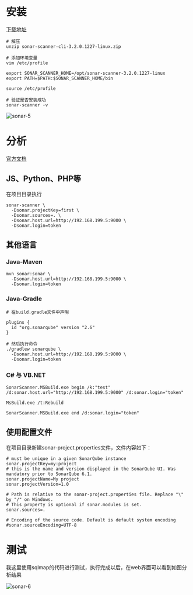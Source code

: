 # 安装
[下载地址](https://docs.sonarqube.org/display/SCAN/Analyzing+with+SonarQube+Scanner)

```
# 解压
unzip sonar-scanner-cli-3.2.0.1227-linux.zip

# 添加环境变量
vim /etc/profile

export SONAR_SCANNER_HOME=/opt/sonar-scanner-3.2.0.1227-linux
export PATH=$PATH:$SONAR_SCANNER_HOME/bin

source /etc/profile

# 验证是否安装成功
sonar-scanner -v
```

![sonar-5](https://github.com/bloodzer0/Enterprise_Security_Build--Open_Source/raw/master/Application%20Security/Code%20Audit/img/sonar-5.png)

# 分析
[官方文档](https://docs.sonarqube.org/display/SCAN)
## JS、Python、PHP等
在项目目录执行

```
sonar-scanner \
  -Dsonar.projectKey=first \
  -Dsonar.sources=. \
  -Dsonar.host.url=http://192.168.199.5:9000 \
  -Dsonar.login=token
```

## 其他语言
### Java-Maven
```
mvn sonar:sonar \
  -Dsonar.host.url=http://192.168.199.5:9000 \
  -Dsonar.login=token
```

### Java-Gradle
```
# 在build.gradle文件中声明

plugins {
  id "org.sonarqube" version "2.6"
}

# 然后执行命令
./gradlew sonarqube \
  -Dsonar.host.url=http://192.168.199.5:9000 \
  -Dsonar.login=token
```

### C# 与 VB.NET
```
SonarScanner.MSBuild.exe begin /k:"test" /d:sonar.host.url="http://192.168.199.5:9000" /d:sonar.login="token"

MsBuild.exe /t:Rebuild

SonarScanner.MSBuild.exe end /d:sonar.login="token"
```

## 使用配置文件
在项目目录新建sonar-project.properties文件，文件内容如下：

```
# must be unique in a given SonarQube instance
sonar.projectKey=my:project
# this is the name and version displayed in the SonarQube UI. Was mandatory prior to SonarQube 6.1.
sonar.projectName=My project
sonar.projectVersion=1.0
 
# Path is relative to the sonar-project.properties file. Replace "\" by "/" on Windows.
# This property is optional if sonar.modules is set. 
sonar.sources=.
 
# Encoding of the source code. Default is default system encoding
#sonar.sourceEncoding=UTF-8
```

# 测试
我这里使用sqlmap的代码进行测试，执行完成以后，在web界面可以看到如图分析结果

![sonar-6](https://github.com/bloodzer0/Enterprise_Security_Build--Open_Source/raw/master/Application%20Security/Code%20Audit/img/sonar-6.png)
